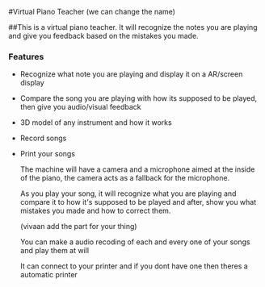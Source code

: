 #Virtual Piano Teacher (we can change the name)

##This is a virtual piano teacher. It will recognize the notes you are playing and give you feedback based on the mistakes you made.
### Features
- Recognize what note you are playing and display it on a AR/screen display
- Compare the song you are playing with how its supposed to be played, then give you audio/visual feedback
- 3D model of any instrument and how it works
- Record songs
- Print your songs


  The machine will have a camera and a microphone aimed at the inside of the piano, the camera acts as a fallback for the microphone.

  As you play your song, it will recognize what you are playing and compare it to how it's supposed to be played and after, show you what mistakes you made and how to correct them.

  (vivaan add the part for your thing)

  You can make a audio recoding of each and every one of your songs and play them at will

  It can connect to your printer and if you dont have one then theres a automatic printer
  

